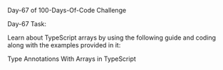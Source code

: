 Day-67 of 100-Days-Of-Code Challenge

Day-67 Task:

Learn about TypeScript arrays by using the following guide and coding along with the examples provided in it:

Type Annotations With Arrays in TypeScript